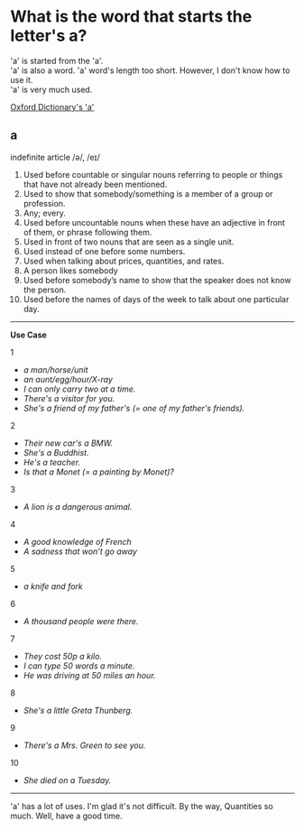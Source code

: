 # What is the word that starts the letter's a?

'a' is started from the 'a'.  
'a' is also a word. 'a' word's length too short. However, I don't know how to use it.  
'a' is very much used.  

[Oxford Dictionary's 'a'](https://www.oxfordlearnersdictionaries.com/definition/english/a_1?q=a "Oxford Learner's Dictionaries link")

## a

indefinite article
/ə/, /eɪ/

1. Used before countable or singular nouns referring to people or things that have not already been mentioned.
1. Used to show that somebody/something is a member of a group or profession.
1. Any; every.
1. Used before uncountable nouns when these have an adjective in front of them, or phrase following them.
1. Used in front of two nouns that are seen as a single unit.
1. Used instead of one before some numbers.
1. Used when talking about prices, quantities, and rates. 
1. A person likes somebody
1. Used before somebody’s name to show that the speaker does not know the person.
1. Used before the names of days of the week to talk about one particular day.

---

**Use Case**
  
1
- *a man/horse/unit*
- *an aunt/egg/hour/X-ray*
- *I can only carry two at a time.*
- *There's a visitor for you.*
- *She's a friend of my father's (= one of my father's friends).*

2
- *Their new car's a BMW.*
- *She's a Buddhist.*
- *He's a teacher.*
- *Is that a Monet (= a painting by Monet)?*

3
- *A lion is a dangerous animal.*

4
- *A good knowledge of French*
- *A sadness that won’t go away*

5
- *a knife and fork*

6
- *A thousand people were there.*

7
- *They cost 50p a kilo.*
- *I can type 50 words a minute.*
- *He was driving at 50 miles an hour.*

8
- *She's a little Greta Thunberg.*

9
- *There's a Mrs. Green to see you.*

10
- *She died on a Tuesday.*

---

'a' has a lot of uses.
I'm glad it's not difficult. By the way, Quantities so much.
Well, have a good time.
